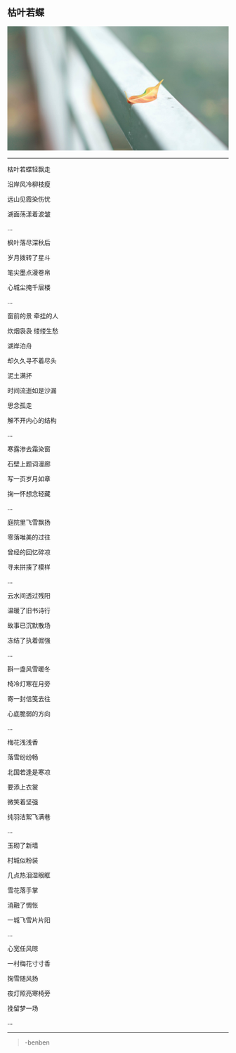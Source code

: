 枯叶若蝶
---
![](/assets/350696-106.jpg)

---
枯叶若蝶轻飘走

沿岸风冷柳枝瘦

远山见霞染伤忧

湖面荡漾着波皱

...

枫叶落尽深秋后

岁月拨转了星斗

笔尖墨点漫卷帛

心城尘掩千层楼

...

窗前的景 牵挂的人

炊烟袅袅 缕缕生愁

湖岸泊舟

却久久寻不着尽头

泥土满抔

时间流逝如是沙漏

思念孤走

解不开内心的结构

...

寒露渗去霜染窗

石壁上题词漫廊

写一页岁月如章

掬一怀想念轻藏

...

庭院里飞雪飘扬

零落唯美的过往

曾经的回忆碎凉

寻来拼揍了模样

...

云水间透过残阳

温暖了旧书诗行

故事已沉默散场

冻结了执着倔强

...

斟一盏风雪暖冬

椅冷灯寒在月旁

寄一封信笺去往

心底脆弱的方向

...

梅花浅浅香

落雪纷纷畅

北国若逢是寒凉

要添上衣裳

微笑着坚强

纯羽洁絮飞满巷

...

玉砌了新墙

村城似粉装

几点热泪湿眼眶

雪花落手掌

消融了惆怅

一城飞雪片片阳

...

心宽任风晾

一村梅花寸寸香

掬雪随风扬

夜灯照亮寒椅旁

挽留梦一场

...

---
>-benben